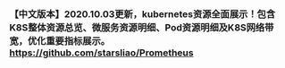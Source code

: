 ### 【中文版本】2020.10.03更新，kubernetes资源全面展示！包含K8S整体资源总览、微服务资源明细、Pod资源明细及K8S网络带宽，优化重要指标展示。https://github.com/starsliao/Prometheus
